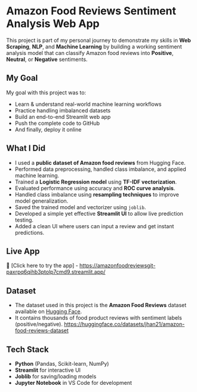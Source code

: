 # Amazon Food Reviews Sentiment Analysis Web App

This project is part of my personal journey to demonstrate my skills in **Web Scraping**, **NLP**, and **Machine Learning** by building a working sentiment analysis model that can classify Amazon food reviews into **Positive**, **Neutral**, or **Negative** sentiments.

## My Goal

My goal with this project was to:

- Learn & understand real-world machine learning workflows
- Practice handling imbalanced datasets
- Build an end-to-end Streamlit web app
- Push the complete code to GitHub
- And finally, deploy it online

## What I Did

- I used a **public dataset of Amazon food reviews** from Hugging Face.
- Performed data preprocessing, handled class imbalance, and applied machine learning.
- Trained a **Logistic Regression model** using **TF-IDF vectorization**.
- Evaluated performance using accuracy and **ROC curve analysis**.
- Handled class imbalance using **resampling techniques** to improve model generalization.
- Saved the trained model and vectorizer using `joblib`.
- Developed a simple yet effective **Streamlit UI** to allow live prediction testing.
- Added a clean UI where users can input a review and get instant predictions.

## Live App

🔗 [Click here to try the app] - https://amazonfoodreviewsgit-paxrpq6qihb3ptolp7cmd9.streamlit.app/ 


##  Dataset

- The dataset used in this project is the **Amazon Food Reviews** dataset available on [Hugging Face](https://huggingface.co/datasets/amazon_polarity).
- It contains thousands of food product reviews with sentiment labels (positive/negative).
https://huggingface.co/datasets/jhan21/amazon-food-reviews-dataset

## Tech Stack

- **Python** (Pandas, Scikit-learn, NumPy)
- **Streamlit** for interactive UI
- **Joblib** for saving/loading models
- **Jupyter Notebook** in VS Code for development
